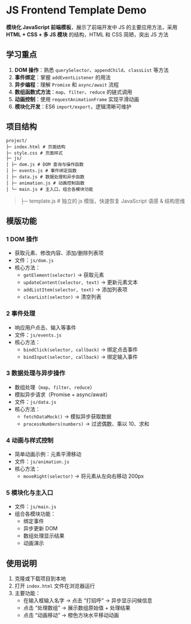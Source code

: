 # JS Frontend Template Demo

**模块化 JavaScript 前端模板**，展示了前端开发中 JS 的主要应用方法，采用 **HTML + CSS + 多 JS 模块** 的结构，HTML 和 CSS 简陋，突出 JS 方法

## 学习重点

1. **DOM 操作**：熟悉 `querySelector`、`appendChild`、`classList` 等方法
2. **事件绑定**：掌握 `addEventListener` 的用法
3. **异步编程**：理解 `Promise` 和 `async/await` 流程
4. **数组函数式方法**：`map`、`filter`、`reduce` 的链式调用
5. **动画控制**：使用 `requestAnimationFrame` 实现平滑动画
6. **模块化开发**：ES6 `import/export`，逻辑清晰可维护

## 项目结构

```
project/
├─ index.html # 页面结构
├─ style.css # 页面样式
├─ js/
│ ├─ dom.js # DOM 查询与操作函数
│ ├─ events.js # 事件绑定函数
│ ├─ data.js # 数据处理和异步函数
│ ├─ animation.js # 动画控制函数
│ └─ main.js # 主入口，组合各模块功能
```

> ├─ template.js # 独立的 js 模版，快速恢复 JavaScript 语感 & 结构思维

## 模版功能

### 1️ DOM 操作

- 获取元素、修改内容、添加/删除列表项
- 文件：`js/dom.js`
- 核心方法：
  - `getElement(selector)` → 获取元素
  - `updateContent(selector, text)` → 更新元素文本
  - `addListItem(selector, text)` → 添加列表项
  - `clearList(selector)` → 清空列表

### 2️ 事件处理

- 响应用户点击、输入等事件
- 文件：`js/events.js`
- 核心方法：
  - `bindClick(selector, callback)` → 绑定点击事件
  - `bindInput(selector, callback)` → 绑定输入事件

### 3️ 数据处理与异步操作

- 数组处理（`map`、`filter`、`reduce`）
- 模拟异步请求（Promise + async/await）
- 文件：`js/data.js`
- 核心方法：
  - `fetchDataMock()` → 模拟异步获取数据
  - `processNumbers(numbers)` → 过滤偶数、乘以 10、求和

### 4️ 动画与样式控制

- 简单动画示例：元素平滑移动
- 文件：`js/animation.js`
- 核心方法：
  - `moveRight(selector)` → 将元素从左向右移动 200px

### 5️ 模块化与主入口

- 文件：`js/main.js`
- 组合各模块功能：
  - 绑定事件
  - 异步更新 DOM
  - 数组处理显示结果
  - 动画演示

## 使用说明

1. 克隆或下载项目到本地
2. 打开 `index.html` 文件在浏览器运行
3. 主要功能：
   - 在输入框输入名字 → 点击 “打招呼” → 异步显示问候信息
   - 点击 “处理数组” → 展示数组原始值 + 处理结果
   - 点击 “动画移动” → 橙色方块水平移动动画
